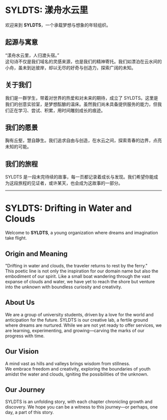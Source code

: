 # SYLDTS: 漾舟水云里  

欢迎来到 **SYLDTS**，一个承载梦想与想象的年轻组织。  

## 起源与寓意  
“漾舟水云里，人归渡头宿。”  
这句诗不仅是我们域名的灵感来源，也是我们的精神寄托。我们如漂泊在云水间的小舟，虽未到达彼岸，却以无尽的好奇与创造力，探索广阔的未知。  

## 关于我们  
我们是一群学生，带着对世界的热爱和对未来的期待，成立了 SYLDTS。这里是我们的创意实验室，是梦想酝酿的温床。虽然我们尚未具备提供服务的能力，但我们正在学习、尝试、积累，用时间雕刻成长的痕迹。  

## 我们的愿景    
胸有丘壑，慧自静生。我们追求自由与创造，在水云之间，探索青春的边界，点亮未知的可能。  

## 我们的旅程  
SYLDTS 是一段未完待续的故事，每一页都记录着成长与发现。我们希望你能成为这段旅程的见证者，或许某天，也会成为这故事的一部分。  

---

# SYLDTS: Drifting in Water and Clouds  

Welcome to **SYLDTS**, a young organization where dreams and imagination take flight.  

## Origin and Meaning  
"Drifting in water and clouds, the traveler returns to rest by the ferry."  
This poetic line is not only the inspiration for our domain name but also the embodiment of our spirit. Like a small boat wandering through the vast expanse of clouds and water, we have yet to reach the shore but venture into the unknown with boundless curiosity and creativity.  

## About Us  
We are a group of university students, driven by a love for the world and anticipation for the future. SYLDTS is our creative lab, a fertile ground where dreams are nurtured. While we are not yet ready to offer services, we are learning, experimenting, and growing—carving the marks of our progress with time.  

## Our Vision  
A mind vast as hills and valleys brings wisdom from stillness.  
We embrace freedom and creativity, exploring the boundaries of youth amidst the water and clouds, igniting the possibilities of the unknown.  

## Our Journey  
SYLDTS is an unfolding story, with each chapter chronicling growth and discovery. We hope you can be a witness to this journey—or perhaps, one day, a part of this story.  
